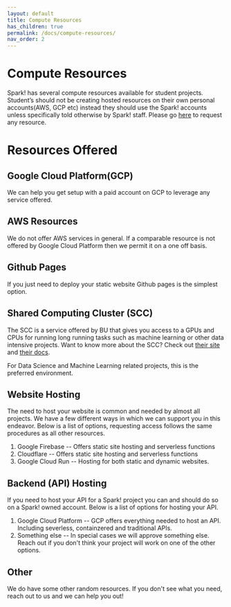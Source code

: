 ```yaml
---
layout: default
title: Compute Resources
has_children: true
permalink: /docs/compute-resources/
nav_order: 2
---
```


# Compute Resources

Spark! has several compute resources available for student projects. Student’s should not be creating hosted resources on their own personal accounts(AWS, GCP etc) instead they should use the Spark! accounts unless specifically told otherwise by Spark! staff. Please go [here](/docs/compute-resources/request/) to request any resource.

# Resources Offered

## Google Cloud Platform(GCP)

We can help you get setup with a paid account on GCP to leverage any service offered.

## AWS Resources

We do not offer AWS services in general. If a comparable resource is not offered by Google Cloud Platform then we permit it on a one off basis.

## Github Pages

If you just need to deploy your static website Github pages is the simplest option.

## Shared Computing Cluster (SCC)

The SCC is a service offered by BU that gives you access to a GPUs and CPUs for running long running tasks such as machine learning or other data intensive projects. Want to know more about the SCC? Check out [their site](https://scc-ondemand.bu.edu/pun/sys/dashboard) and [their docs](https://www.bu.edu/tech/support/research/system-usage/connect-scc/scc-ondemand/).

For Data Science and Machine Learning related projects, this is the preferred environment.

## Website Hosting

The need to host your website is common and needed by almost all projects. We have a few different ways in which we can support you in this endeavor. Below is a list of options, requesting access follows the same procedures as all other resources.

1. Google Firebase -- Offers static site hosting and serverless functions
2. Cloudflare -- Offers static site hosting and serverless functions
3. Google Cloud Run -- Hosting for both static and dynamic websites.

## Backend (API) Hosting

If you need to host your API for a Spark! project you can and should do so on a Spark! owned account. Below is a list of options for hosting your API.

1. Google Cloud Platform -- GCP offers everything needed to host an API. Including severless, containzered and traditional APIs. 
2. Something else -- In special cases we will approve something else. Reach out if you don't think your project will work on one of the other options.

## Other

We do have some other random resources. If you don't see what you need, reach out to us and we can help you out!
